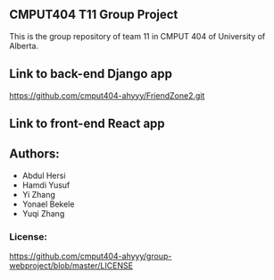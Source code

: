 ## CMPUT404 T11 Group Project

This is the group repository of team 11 in CMPUT 404 of University of Alberta.

## Link to back-end Django app
https://github.com/cmput404-ahyyy/FriendZone2.git

## Link to front-end React app

## Authors:
* Abdul Hersi
* Hamdi Yusuf
* Yi Zhang
* Yonael Bekele
* Yuqi Zhang

### License:

https://github.com/cmput404-ahyyy/group-webproject/blob/master/LICENSE
